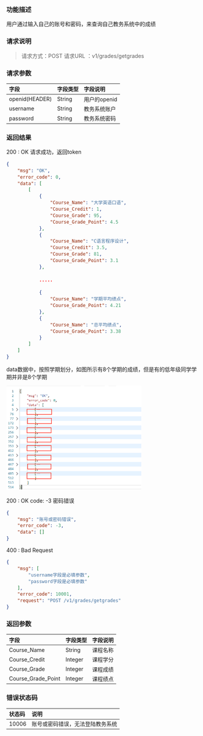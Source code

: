 
### 功能描述

用户通过输入自己的账号和密码，来查询自己教务系统中的成绩

### 请求说明

> 请求方式：POST  请求URL ：v1/grades/getgrades

### 请求参数

| 字段           | 字段类型 | 字段说明     |
| :------------- | :------- | :----------- |
| openid(HEADER) | String   | 用户的openid |
| username       | String   | 教务系统账户 |
| password       | String   | 教务系统密码 |

### 返回结果

200 : OK  请求成功，返回token

```json
{
    "msg": "OK",
    "error_code": 0,
    "data": [
        [
            {
                "Course_Name": "大学英语口语",
                "Course_Credit": 1,
                "Course_Grade": 95,
                "Course_Grade_Point": 4.5
            },
            {
                "Course_Name": "C语言程序设计",
                "Course_Credit": 3.5,
                "Course_Grade": 81,
                "Course_Grade_Point": 3.1
            },
            
            .....
            
            {
                "Course_Name": "学期平均绩点",
                "Course_Grade_Point": 4.21
            },
            {
                "Course_Name": "总平均绩点",
                "Course_Grade_Point": 3.38
            }
        ]
    ]
}
```

data数据中，按照学期划分，如图所示有8个学期的成绩，但是有的低年级同学学期并非是8个学期

<img src="2020072023451545SS.png" style="zoom:60%;" />

200 : OK     code: -3 密码错误

```json
{
    "msg": "账号或密码错误",
    "error_code": -3,
    "data": []
}
```

400 : Bad Request    

```json
{
    "msg": [
        "username字段是必填参数",
        "password字段是必填参数"
    ],
    "error_code": 10001,
    "request": "POST /v1/grades/getgrades"
}
```

### 返回参数

| 字段               | 字段类型 | 字段说明 |
| :----------------- | :------- | :------- |
| Course_Name        | String   | 课程名称 |
| Course_Credit      | Integer  | 课程学分 |
| Course_Grade       | Integer  | 课程成绩 |
| Course_Grade_Point | Integer  | 课程绩点 |

### 错误状态码

| 状态码 | 说明                             |
| :----- | :------------------------------- |
| 10006  | 账号或密码错误，无法登陆教务系统 |


